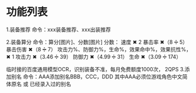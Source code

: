 # 功能列表
1.装备推荐
命令：xxx装备推荐、xxx出装推荐

2.装备算分
命令：算分[图片]、分数[图片]
分数：
速度 ✖ 2
暴击率 ✖（8 ➗ 5）
暴击伤害 ✖（8 ➗ 7）
攻击力%、防御力%，生命%，效果命中%，效果抗性%，✖ 1
攻击力 ✖（3.46 ➗ 39）
防御力 ✖（4.99 ➗ 31）
生命 ✖（3.09 ➗ 174）

临时接的百度通用模型OCR，识别装备不准，每月免费额度1000次，	2QPS
3.添加别名
命令：AAA添加别名BBB，CCC，DDD
其中AAA必须位游戏角色中文简体原名 或 已经录入过的别名

